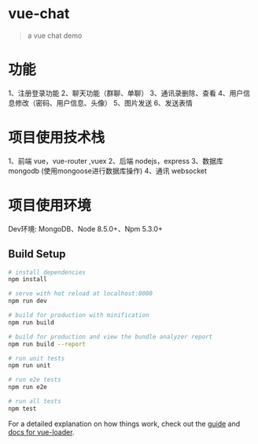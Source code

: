 # vue-chat

> a vue chat demo
# 功能
1、注册登录功能
2、聊天功能（群聊、单聊）
3、通讯录删除、查看
4、用户信息修改（密码、用户信息、头像）
5、图片发送
6、发送表情

# 项目使用技术栈
1、前端 vue，vue-router ,vuex
2、后端 nodejs，express
3、数据库 mongodb (使用mongoose进行数据库操作)
4、通讯 websocket

# 项目使用环境
Dev环境: MongoDB、Node 8.5.0+、Npm 5.3.0+

## Build Setup

``` bash
# install dependencies
npm install

# serve with hot reload at localhost:8080
npm run dev

# build for production with minification
npm run build

# build for production and view the bundle analyzer report
npm run build --report

# run unit tests
npm run unit

# run e2e tests
npm run e2e

# run all tests
npm test
```

For a detailed explanation on how things work, check out the [guide](http://vuejs-templates.github.io/webpack/) and [docs for vue-loader](http://vuejs.github.io/vue-loader).
